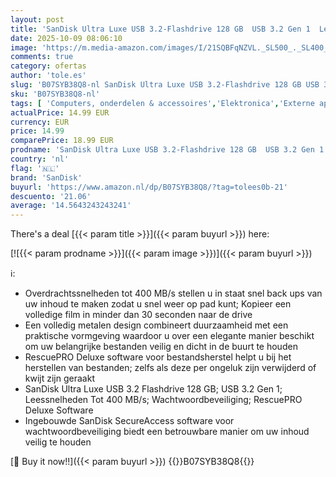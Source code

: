 ```yaml
---
layout: post
title: 'SanDisk Ultra Luxe USB 3.2-Flashdrive 128 GB  USB 3.2 Gen 1  Leessnelheden Tot 400 MB/s  Wachtwoordbeveiliging  RescuePRO Deluxe-Software '
date: 2025-10-09 08:06:10
image: 'https://m.media-amazon.com/images/I/21SQBFqNZVL._SL500_._SL400_.jpg'
comments: true
category: ofertas
author: 'tole.es'
slug: 'B07SYB38Q8-nl SanDisk Ultra Luxe USB 3.2-Flashdrive 128 GB USB 3.2 Gen 1...'
sku: 'B07SYB38Q8-nl'
tags: [ 'Computers, onderdelen & accessoires','Elektronica','Externe apparaten & dataopslag','Gegevensopslag','USB-flashstations','sandisk','🇳🇱', ]
actualPrice: 14.99 EUR
currency: EUR
price: 14.99
comparePrice: 18.99 EUR
prodname: 'SanDisk Ultra Luxe USB 3.2-Flashdrive 128 GB  USB 3.2 Gen 1  Leessnelheden Tot 400 MB/s  Wachtwoordbeveiliging  RescuePRO Deluxe-Software '
country: 'nl'
flag: '🇳🇱'
brand: 'SanDisk'
buyurl: 'https://www.amazon.nl/dp/B07SYB38Q8/?tag=tolees0b-21'
descuento: '21.06'
average: '14.5643243243241'
---
```


There's a deal [{{< param title >}}]({{< param buyurl >}})  here:

[![{{< param prodname >}}]({{< param image >}})]({{< param buyurl >}})

ℹ️:

- Overdrachtssnelheden tot 400 MB/s stellen u in staat snel back ups van uw inhoud te maken zodat u snel weer op pad kunt; Kopieer een volledige film in minder dan 30 seconden naar de drive
- Een volledig metalen design combineert duurzaamheid met een praktische vormgeving waardoor u over een elegante manier beschikt om uw belangrijke bestanden veilig en dicht in de buurt te houden
- RescuePRO Deluxe software voor bestandsherstel helpt u bij het herstellen van bestanden; zelfs als deze per ongeluk zijn verwijderd of kwijt zijn geraakt
- SanDisk Ultra Luxe USB 3.2 Flashdrive 128 GB; USB 3.2 Gen 1; Leessnelheden Tot 400 MB/s; Wachtwoordbeveiliging; RescuePRO Deluxe Software
- Ingebouwde SanDisk SecureAccess software voor wachtwoordbeveiliging biedt een betrouwbare manier om uw inhoud veilig te houden

[🛒 Buy it now!!]({{< param buyurl >}})
{{<world>}}B07SYB38Q8{{</world>}}
